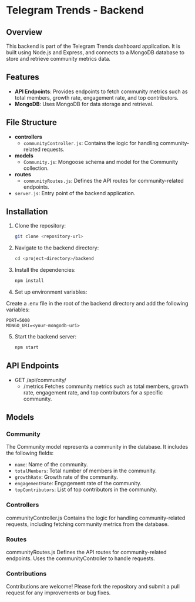 # Telegram Trends - Backend

## Overview

This backend is part of the Telegram Trends dashboard application. It is built using Node.js and Express, and connects to a MongoDB database to store and retrieve community metrics data.

## Features

- **API Endpoints**: Provides endpoints to fetch community metrics such as total members, growth rate, engagement rate, and top contributors.
- **MongoDB**: Uses MongoDB for data storage and retrieval.

## File Structure

- **controllers**
  - `communityController.js`: Contains the logic for handling community-related requests.
- **models**
  - `Community.js`: Mongoose schema and model for the Community collection.
- **routes**
  - `communityRoutes.js`: Defines the API routes for community-related endpoints.
- `server.js`: Entry point of the backend application.

## Installation

1. Clone the repository:

   ```bash
   git clone <repository-url>

2. Navigate to the backend directory:

    ```bash
    cd <project-directory>/backend

3. Install the dependencies:
    ```bash
    npm install

4. Set up environment variables:

Create a .env file in the root of the backend directory and add the following variables:

    PORT=5000
    MONGO_URI=<your-mongodb-uri>

5. Start the backend server:

    ```bash
    npm start

## API Endpoints

- GET /api/community/
    - /metrics
Fetches community metrics such as total members, growth rate, engagement rate, and top contributors for a specific community.

## Models
### Community
The Community model represents a community in the database. It includes the following fields:

- `name`: Name of the community.
- `totalMembers`: Total number of members in the community.
- `growthRate`: Growth rate of the community.
- `engagementRate`: Engagement rate of the community.
- `topContributors`: List of top contributors in the community.

### Controllers
communityController.js
Contains the logic for handling community-related requests, including fetching community metrics from the database.

### Routes
communityRoutes.js
Defines the API routes for community-related endpoints. Uses the communityController to handle requests.

### Contributions
Contributions are welcome! Please fork the repository and submit a pull request for any improvements or bug fixes.